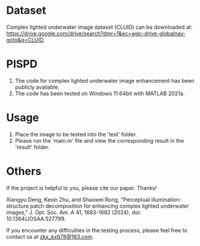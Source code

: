 # Dataset
Complex lighted underwater image dataset (CLUID) can be downloaded at:  https://drive.google.com/drive/search?dmr=1&ec=wgc-drive-globalnav-goto&q=CLUID.    

# PISPD
1. The code for complex lighted underwater image enhancement has been publicly available.
2. The code has been tested on Windows 11 64bit with MATLAB 2021a.

# Usage
1. Place the image to be tested into the 'test' folder.
2. Please run the 'main.m' file and view the corresponding result in the 'result' folder.

# Others
If the project is helpful to you, please cite our paper. Thanks! 

Xiangyu Deng, Kexin Zhu, and Shaowei Rong, "Perceptual illumination-structure patch decomposition for enhancing complex lighted underwater images," J. Opt. Soc. Am. A 41, 1683-1692 (2024), doi: 10.1364/JOSAA.527799.

If you encounter any difficulties in the testing process, please feel free to contact us at zkx_kx678@163.com.        
        
        





